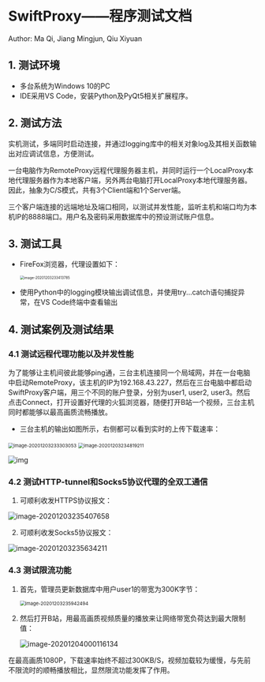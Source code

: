 # SwiftProxy——程序测试文档

Author: Ma Qi,  Jiang Mingjun,  Qiu Xiyuan

## 1. 测试环境

- 多台系统为Windows 10的PC
- IDE采用VS Code，安装Python及PyQt5相关扩展程序。

## 2. 测试方法

实机测试，多端同时启动连接，并通过logging库中的相关对象log及其相关函数输出对应调试信息，方便测试。

一台电脑作为RemoteProxy远程代理服务器主机，并同时运行一个LocalProxy本地代理服务器作为本地客户端，另外两台电脑打开LocalProxy本地代理服务器。因此，抽象为C/S模式，共有3个Client端和1个Server端。

三个客户端连接的远端地址及端口相同，以测试并发性能，监听主机和端口均为本机IP的8888端口。用户名及密码采用数据库中的预设测试账户信息。

## 3. 测试工具

- FireFox浏览器，代理设置如下：

  <img src="C:\Users\Qogir\AppData\Roaming\Typora\typora-user-images\image-20201203233413785.png" alt="image-20201203233413785" style="zoom:50%;" /> 

- 使用Python中的logging模块输出调试信息，并使用try...catch语句捕捉异常，在VS Code终端中查看输出

## 4. 测试案例及测试结果

### 4.1 测试远程代理功能以及并发性能

为了能够让主机间彼此能够ping通，三台主机连接同一个局域网，并在一台电脑中启动RemoteProxy，该主机的IP为192.168.43.227，然后在三台电脑中都启动SwiftProxy客户端，用三个不同的账户登录，分别为user1, user2, user3。然后点击Connect，打开设置好代理的火狐浏览器，随便打开B站一个视频，三台主机同时都能够以最高画质流畅播放。

- 三台主机的输出如图所示，右侧都可以看到实时的上传下载速率：


<img src="C:\Users\Qogir\AppData\Roaming\Typora\typora-user-images\image-20201203233303053.png" alt="image-20201203233303053" style="zoom:67%;" />  

<img src="C:\Users\Qogir\AppData\Roaming\Typora\typora-user-images\image-20201203234819211.png" alt="image-20201203234819211" style="zoom: 67%;" />

![img](file:///D:\QQMsg\1315485943\Image\C2C\4VJ_CRXKM@3G4[LO7UH`6CV.png)

### 4.2 测试HTTP-tunnel和Socks5协议代理的全双工通信

1. 可顺利收发HTTPS协议报文：

![image-20201203235407658](C:\Users\Qogir\AppData\Roaming\Typora\typora-user-images\image-20201203235407658.png)

2. 可顺利收发Socks5协议报文：

![image-20201203235634211](C:\Users\Qogir\AppData\Roaming\Typora\typora-user-images\image-20201203235634211.png)

### 4.3 测试限流功能

1. 首先，管理员更新数据库中用户user1的带宽为300K字节：

   <img src="C:\Users\Qogir\AppData\Roaming\Typora\typora-user-images\image-20201203235942494.png" alt="image-20201203235942494" style="zoom:67%;" /> 

2. 然后打开B站，用最高画质视频质量的播放来让网络带宽负荷达到最大限制值：

   ![image-20201204000116134](C:\Users\Qogir\AppData\Roaming\Typora\typora-user-images\image-20201204000116134.png) 

在最高画质1080P，下载速率始终不超过300KB/S，视频加载较为缓慢，与先前不限流时的顺畅播放相比，显然限流功能发挥了作用。